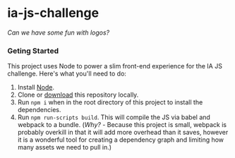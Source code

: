 # ia-js-challenge
*Can we have some fun with logos?*

### Geting Started
This project uses Node to power a slim front-end experience for the IA JS challenge. Here's what you'll need to do:
1. Install [Node](https://nodejs.org/en/).
2. Clone or [download](https://github.com/tom-con/ia-js-challenge/archive/master.zip) this repository locally.
3. Run `npm i` when in the root directory of this project to install the dependencies.
4. Run `npm run-scripts build`. This will compile the JS via babel and webpack to a bundle. (*Why?* - Because this project is small, webpack is probably overkill in that it will add more overhead than it saves, however it is a wonderful tool for creating a dependency graph and limiting how many assets we need to pull in.)